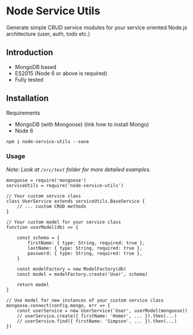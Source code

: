 # Node Service Utils

Generate simple CRUD service modules for your service oriented Node.js architecture (user, auth, todo etc.)

## Introduction

* MongoDB based
* ES2015 (Node 6 or above is required)
* Fully tested

## Installation

Requirements
* MongoDB (with Mongoose) (link how to install Mongo)
* Node 6

```
npm i node-service-utils --save
```

### Usage

*Note: Look at `/src/test` folder for more detailed examples.*

```
mongoose = require('mongoose')
serviceUtils = require('node-service-utils')

// Your custom service class
class UserService extends serviceUtils.BaseService {
	// ... custom CRUD methods
}

// Your custom model for your service class
function userModel(db) => {

	const schema = {
		firstName: { type: String, required: true },
		lastName: { type: String, required: true },
		password: { type: String, required: true },
	}

	const modelFactory = new ModelFactory(db)
	const model = modelFactory.create('User', schema)

	return model
}

// Use model for new instances of your custom service class
mongoose.connect(config.mongo, err => {
	const userService = new UserService('User', userModel(mongoose))
	// userService.create({ firstName: 'Homer', ... }).then(...)
	// userService.find({ firstName: 'Simpson', ... }).then(...)
})
```
